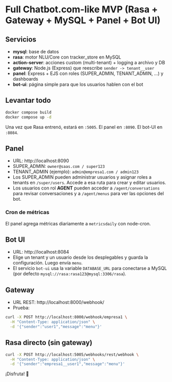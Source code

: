 # Full Chatbot.com-like MVP (Rasa + Gateway + MySQL + Panel + Bot UI)

## Servicios

- **mysql**: base de datos
- **rasa**: motor NLU/Core con tracker_store en MySQL
- **action-server**: acciones custom (multi-tenant) + logging a archivo y DB
- **gateway**: Node.js (Express) que reescribe `sender -> tenant__user`
- **panel**: Express + EJS con roles (SUPER_ADMIN, TENANT_ADMIN, ...) y dashboards
- **bot-ui**: página simple para que los usuarios hablen con el bot

## Levantar todo

```bash
docker compose build
docker compose up -d
```

Una vez que Rasa entrenó, estará en `:5005`. El panel en `:8090`. El bot-UI en `:8084`.

## Panel

- URL: http://localhost:8090
- SUPER_ADMIN: `owner@saas.com / super123`
- TENANT_ADMIN (ejemplo): `admin@empresa1.com / admin123`
- Los SUPER_ADMIN pueden administrar usuarios y asignar roles a tenants en `/super/users`. Accede a esa ruta para crear y editar usuarios.
- Los usuarios con rol **AGENT** pueden acceder a `/agent/conversations` para revisar conversaciones y a `/agent/menus` para ver las opciones del bot.

### Cron de métricas
El panel agrega métricas diariamente a `metricsdaily` con node-cron.

## Bot UI

- URL: http://localhost:8084
- Elige un tenant y un usuario desde los desplegables y guarda la configuración. Luego envía `menu`.
- El servicio `bot-ui` usa la variable `DATABASE_URL` para conectarse a MySQL (por defecto `mysql://rasa:rasa123@mysql:3306/rasa`).

## Gateway

- URL REST: http://localhost:8000/webhook/<tenant>
- Prueba:
```bash
curl -X POST http://localhost:8000/webhook/empresa1 \
  -H "Content-Type: application/json" \
  -d '{"sender":"user1","message":"menu"}'
```

## Rasa directo (sin gateway)
```bash
curl -X POST http://localhost:5005/webhooks/rest/webhook \
  -H "Content-Type: application/json" \
  -d '{"sender":"empresa1__user1","message":"menu"}'
```

¡Disfruta! 💪
